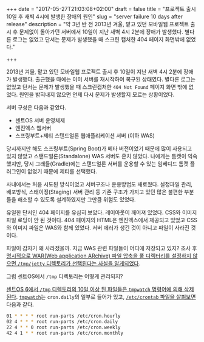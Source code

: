+++
date = "2017-05-27T21:03:08+02:00"
draft = false
title = "프로젝트 출시 10일 후 새벽 4시에 발생한 장애의 원인"
slug = "server failure 10 days after release"
description = "약 3년 반 전 2013년 겨울, 맡고 있던 모바일웹 프로젝트 출시 후 문제없이 돌아가던 서버에서 10일이 지난 새벽 4시 2분에 장애가 발생했다. 별다른 로그는 없었고 단서는 문제가 발생했을 때 스크린 캡처한 404 페이지 화면밖에 없었다."

+++

2013년 겨울, 맡고 있던 모바일웹 프로젝트 출시 후 10일이 지난 새벽 4시 2분에 장애가 발생했다. 출근했을 때에는 이미 서버를 재시작하여 복구된 상태였다. 별다른 로그는 없었고 단서는 문제가 발생했을 때 스크린캡처한 `404 Not Found` 페이지 화면 밖에 없었다. 원인을 밝혀내지 않으면 언제 다시 문제가 발생할지 모르는 상황이었다.

서버 구성은 다음과 같았다.

* 센트OS 서버 운영체제
* 엔진엑스 웹서버
* 스프링부트+제티 스탠드얼론 웹애플리케이션 서버 (이하 WAS)

당시까지만 해도 스프링부트(Spring Boot)가 베타 버전이었기 때문에 많이 사용되고 있지 않았고 스탠드얼론(Standalone) WAS 서버도 흔치 않았다. 나에게는 톰캣이 익숙했지만, 당시 그래들(Gradle)에는 스탠드얼론 서버를 운용할 수 있는 임베디드 톰캣 플러그인이 없었기 때문에 제티를 선택했다.

사내에서는 처음 시도된 방식이었고 서버구조나 운용방법도 새로웠다. 설정파일 관리, 배포방식, 스태이징(Staging) 서버 관리 등 기존 구조가 가지고 있던 많은 불편한 부분들을 해소할 수 있도록 설계하였지만 그만큼 위험도 있었다.

유일한 단서인 404 페이지를 유심히 보았다. 레이아웃이 깨어져 있었다. CSS와 이미지 파일 로딩이 안 된 것이다. 404 페이지의 HTML은 엔진엑스에서 제공되고 있었고 CSS와 이미지 파일은 WAS와 함께 있었다. 서버 에러가 생긴 것이 아니고 파일이 사라진 것이다.

파일이 갑자기 왜 사라졌을까. 지금 WAS 관련 파일들이 어디에 저장되고 있지? 조사 후 [명시적으로 WAR(Web application ARchive) 파일 압축을 풀 디렉터리를 설정하지 않으면 `/tmp/jetty` 디렉토리가 선택된다는 사실을 알게되었다](https://stackoverflow.com/questions/7011940/how-to-configure-a-webapps-deployment-directory-in-jetty).

그럼 센트OS에서 `/tmp` 디렉토리는 어떻게 관리되지?

[센트OS 6에서 `/tmp` 디렉토리의 10일 이상 된 파일들은 `tmpwatch` 명령어에 의해 삭제된다](https://unix.stackexchange.com/a/118794/8610). [`tmpwatch`](https://linux.die.net/man/8/tmpwatch)는 `cron.daily`의 일부로 들어가 있고, [`/etc/crontab` 파일을 살펴보면](https://www.centos.org/docs/5/html/5.2/Deployment_Guide/s2-autotasks-cron-configuring.html) 다음과 같다.

```bash
01 * * * * root run-parts /etc/cron.hourly
02 4 * * * root run-parts /etc/cron.daily
22 4 * * 0 root run-parts /etc/cron.weekly
42 4 1 * * root run-parts /etc/cron.monthly
```
